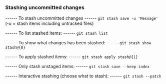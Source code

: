 ### Stashing uncommitted changes

------ To stash uncommitted changes ------
`git stash save -u 'Message'`
    (-u = stash items including untracked files)

------ To list stashed items: ------
`git stash list`

------ To show what changes has been stashed: ------
`git stash show stash@{0}`

------ To apply stashed items: ------
`git stash apply stash@{1}`

------ Only stash unstaged items: ------
`git stash save --keep-index`

------ Interactive stashing (choose what to stash): ------
`git stash --patch`
